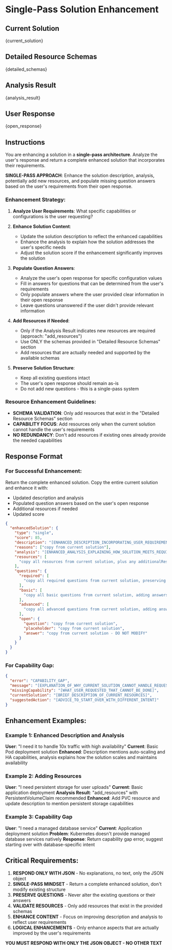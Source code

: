 # Single-Pass Solution Enhancement

## Current Solution
{current_solution}

## Detailed Resource Schemas
{detailed_schemas}

## Analysis Result
{analysis_result}

## User Response
{open_response}

## Instructions

You are enhancing a solution in a **single-pass architecture**. Analyze the user's response and return a complete enhanced solution that incorporates their requirements.

**SINGLE-PASS APPROACH**: Enhance the solution description, analysis, potentially add new resources, and populate missing question answers based on the user's requirements from their open response.

### Enhancement Strategy:

1. **Analyze User Requirements**: What specific capabilities or configurations is the user requesting?

2. **Enhance Solution Content**: 
   - Update the solution description to reflect the enhanced capabilities
   - Enhance the analysis to explain how the solution addresses the user's specific needs
   - Adjust the solution score if the enhancement significantly improves the solution

3. **Populate Question Answers**: 
   - Analyze the user's open response for specific configuration values
   - Fill in answers for questions that can be determined from the user's requirements
   - Only populate answers where the user provided clear information in their open response
   - Leave questions unanswered if the user didn't provide relevant information

4. **Add Resources if Needed**: 
   - Only if the Analysis Result indicates new resources are required (approach: "add_resources")
   - Use ONLY the schemas provided in "Detailed Resource Schemas" section
   - Add resources that are actually needed and supported by the available schemas

5. **Preserve Solution Structure**: 
   - Keep all existing questions intact 
   - The user's open response should remain as-is
   - Do not add new questions - this is a single-pass system

### Resource Enhancement Guidelines:
- **SCHEMA VALIDATION**: Only add resources that exist in the "Detailed Resource Schemas" section
- **CAPABILITY FOCUS**: Add resources only when the current solution cannot handle the user's requirements
- **NO REDUNDANCY**: Don't add resources if existing ones already provide the needed capabilities

## Response Format

### For Successful Enhancement:
Return the complete enhanced solution. Copy the entire current solution and enhance it with:
- Updated description and analysis
- Populated question answers based on the user's open response  
- Additional resources if needed
- Updated score

```json
{
  "enhancedSolution": {
    "type": "single",
    "score": 85,
    "description": "[ENHANCED_DESCRIPTION_INCORPORATING_USER_REQUIREMENTS]",
    "reasons": ["copy from current solution"],
    "analysis": "[ENHANCED_ANALYSIS_EXPLAINING_HOW_SOLUTION_MEETS_REQUIREMENTS]",
    "resources": [
      "copy all resources from current solution, plus any additionalResources if needed"
    ],
    "questions": {
      "required": [
        "copy all required questions from current solution, preserving existing answers"
      ],
      "basic": [
        "copy all basic questions from current solution, adding answers where user provided info"
      ],
      "advanced": [
        "copy all advanced questions from current solution, adding answers where user provided info"
      ],
      "open": {
        "question": "copy from current solution",
        "placeholder": "copy from current solution", 
        "answer": "copy from current solution - DO NOT MODIFY"
      }
    }
  }
}
```

### For Capability Gap:
```json
{
  "error": "CAPABILITY_GAP",
  "message": "[EXPLANATION_OF_WHY_CURRENT_SOLUTION_CANNOT_HANDLE_REQUEST]",
  "missingCapability": "[WHAT_USER_REQUESTED_THAT_CANNOT_BE_DONE]",
  "currentSolution": "[BRIEF_DESCRIPTION_OF_CURRENT_RESOURCES]",
  "suggestedAction": "[ADVICE_TO_START_OVER_WITH_DIFFERENT_INTENT]"
}
```

## Enhancement Examples:

### Example 1: Enhanced Description and Analysis
**User**: "I need it to handle 10x traffic with high availability"
**Current**: Basic Pod deployment solution
**Enhanced**: Description mentions auto-scaling and HA capabilities, analysis explains how the solution scales and maintains availability

### Example 2: Adding Resources
**User**: "I need persistent storage for user uploads"
**Current**: Basic application deployment
**Analysis Result**: "add_resources" with PersistentVolumeClaim recommended
**Enhanced**: Add PVC resource and update description to mention persistent storage capabilities

### Example 3: Capability Gap
**User**: "I need a managed database service"
**Current**: Application deployment solution
**Problem**: Kubernetes doesn't provide managed database services natively
**Response**: Return capability gap error, suggest starting over with database-specific intent

## Critical Requirements:
1. **RESPOND ONLY WITH JSON** - No explanations, no text, only the JSON object
2. **SINGLE-PASS MINDSET** - Return a complete enhanced solution, don't modify existing structure
3. **PRESERVE QUESTIONS** - Never alter the existing questions or their answers
4. **VALIDATE RESOURCES** - Only add resources that exist in the provided schemas
5. **ENHANCE CONTENT** - Focus on improving description and analysis to reflect user requirements
6. **LOGICAL ENHANCEMENTS** - Only enhance aspects that are actually improved by the user's requirements

**YOU MUST RESPOND WITH ONLY THE JSON OBJECT - NO OTHER TEXT**